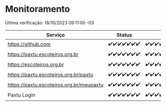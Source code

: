 # Monitoramento

Última verificação: 18/10/2023 09:11:00 -03

|Serviço|Status|Últimas 24h|
|---|---|---|
|https://github.com|<span title="2023-10-11: OK=24">✔️</span><span title="2023-10-12: OK=24">✔️</span><span title="2023-10-13: OK=24">✔️</span><span title="2023-10-14: OK=24">✔️</span><span title="2023-10-15: OK=24">✔️</span><span title="2023-10-16: OK=24">✔️</span><span title="2023-10-17: OK=12">✔️</span>|<span title="17/10/2023 09:11:00 -03 : 200">✔️</span><span title="17/10/2023 10:09:00 -03 : 200">✔️</span><span title="17/10/2023 11:05:00 -03 : 200">✔️</span><span title="17/10/2023 12:06:00 -03 : 200">✔️</span><span title="17/10/2023 13:07:00 -03 : 200">✔️</span><span title="17/10/2023 14:04:00 -03 : 200">✔️</span><span title="17/10/2023 15:08:00 -03 : 200">✔️</span><span title="17/10/2023 16:03:00 -03 : 200">✔️</span><span title="17/10/2023 17:06:00 -03 : 200">✔️</span><span title="17/10/2023 18:04:00 -03 : 200">✔️</span><span title="17/10/2023 19:04:00 -03 : 200">✔️</span><span title="17/10/2023 20:04:00 -03 : 200">✔️</span><span title="17/10/2023 21:29:00 -03 : 200">✔️</span><span title="17/10/2023 22:41:00 -03 : 200">✔️</span><span title="17/10/2023 23:15:00 -03 : 200">✔️</span><span title="18/10/2023 00:06:00 -03 : 200">✔️</span><span title="18/10/2023 01:07:00 -03 : 200">✔️</span><span title="18/10/2023 02:05:00 -03 : 200">✔️</span><span title="18/10/2023 03:08:00 -03 : 200">✔️</span><span title="18/10/2023 04:04:00 -03 : 200">✔️</span><span title="18/10/2023 05:08:00 -03 : 200">✔️</span><span title="18/10/2023 06:06:00 -03 : 200">✔️</span><span title="18/10/2023 07:06:00 -03 : 200">✔️</span><span title="18/10/2023 08:03:00 -03 : 200">✔️</span><span title="18/10/2023 09:11:00 -03 : 200">✔️</span>|
|https://paxtu.escoteiros.org.br|<span title="2023-10-11: OK=24">✔️</span><span title="2023-10-12: OK=24">✔️</span><span title="2023-10-13: OK=24">✔️</span><span title="2023-10-14: OK=24">✔️</span><span title="2023-10-15: OK=24">✔️</span><span title="2023-10-16: OK=24">✔️</span><span title="2023-10-17: OK=12">✔️</span>|<span title="17/10/2023 09:11:00 -03 : 200">✔️</span><span title="17/10/2023 10:09:00 -03 : 200">✔️</span><span title="17/10/2023 11:05:00 -03 : 200">✔️</span><span title="17/10/2023 12:06:00 -03 : 200">✔️</span><span title="17/10/2023 13:07:00 -03 : 200">✔️</span><span title="17/10/2023 14:04:00 -03 : 200">✔️</span><span title="17/10/2023 15:08:00 -03 : 200">✔️</span><span title="17/10/2023 16:03:00 -03 : 200">✔️</span><span title="17/10/2023 17:06:00 -03 : 200">✔️</span><span title="17/10/2023 18:04:00 -03 : 200">✔️</span><span title="17/10/2023 19:04:00 -03 : 200">✔️</span><span title="17/10/2023 20:04:00 -03 : 200">✔️</span><span title="17/10/2023 21:29:00 -03 : 200">✔️</span><span title="17/10/2023 22:41:00 -03 : 200">✔️</span><span title="17/10/2023 23:15:00 -03 : 200">✔️</span><span title="18/10/2023 00:06:00 -03 : 200">✔️</span><span title="18/10/2023 01:07:00 -03 : 200">✔️</span><span title="18/10/2023 02:05:00 -03 : 200">✔️</span><span title="18/10/2023 03:08:00 -03 : 200">✔️</span><span title="18/10/2023 04:04:00 -03 : 200">✔️</span><span title="18/10/2023 05:08:00 -03 : 200">✔️</span><span title="18/10/2023 06:06:00 -03 : 200">✔️</span><span title="18/10/2023 07:06:00 -03 : 200">✔️</span><span title="18/10/2023 08:03:00 -03 : 200">✔️</span><span title="18/10/2023 09:11:00 -03 : 200">✔️</span>|
|https://escoteiros.org.br|<span title="2023-10-11: OK=24">✔️</span><span title="2023-10-12: OK=24">✔️</span><span title="2023-10-13: OK=24">✔️</span><span title="2023-10-14: OK=24">✔️</span><span title="2023-10-15: OK=24">✔️</span><span title="2023-10-16: OK=24">✔️</span><span title="2023-10-17: OK=12">✔️</span>|<span title="17/10/2023 09:11:00 -03 : 200">✔️</span><span title="17/10/2023 10:09:00 -03 : 200">✔️</span><span title="17/10/2023 11:05:00 -03 : 200">✔️</span><span title="17/10/2023 12:06:00 -03 : 200">✔️</span><span title="17/10/2023 13:07:00 -03 : 200">✔️</span><span title="17/10/2023 14:04:00 -03 : 200">✔️</span><span title="17/10/2023 15:08:00 -03 : 200">✔️</span><span title="17/10/2023 16:03:00 -03 : 200">✔️</span><span title="17/10/2023 17:06:00 -03 : 200">✔️</span><span title="17/10/2023 18:04:00 -03 : 200">✔️</span><span title="17/10/2023 19:04:00 -03 : 200">✔️</span><span title="17/10/2023 20:04:00 -03 : 200">✔️</span><span title="17/10/2023 21:29:00 -03 : 200">✔️</span><span title="17/10/2023 22:41:00 -03 : 200">✔️</span><span title="17/10/2023 23:15:00 -03 : 200">✔️</span><span title="18/10/2023 00:06:00 -03 : 200">✔️</span><span title="18/10/2023 01:07:00 -03 : 200">✔️</span><span title="18/10/2023 02:05:00 -03 : 200">✔️</span><span title="18/10/2023 03:08:00 -03 : 200">✔️</span><span title="18/10/2023 04:04:00 -03 : 200">✔️</span><span title="18/10/2023 05:08:00 -03 : 200">✔️</span><span title="18/10/2023 06:06:00 -03 : 200">✔️</span><span title="18/10/2023 07:06:00 -03 : 200">✔️</span><span title="18/10/2023 08:03:00 -03 : 200">✔️</span><span title="18/10/2023 09:11:00 -03 : 200">✔️</span>|
|https://paxtu.escoteiros.org.br/paxtu|<span title="2023-10-11: OK=24">✔️</span><span title="2023-10-12: OK=24">✔️</span><span title="2023-10-13: OK=24">✔️</span><span title="2023-10-14: OK=24">✔️</span><span title="2023-10-15: OK=24">✔️</span><span title="2023-10-16: OK=24">✔️</span><span title="2023-10-17: OK=12">✔️</span>|<span title="17/10/2023 09:11:00 -03 : 200">✔️</span><span title="17/10/2023 10:09:00 -03 : 200">✔️</span><span title="17/10/2023 11:05:00 -03 : 200">✔️</span><span title="17/10/2023 12:06:00 -03 : 200">✔️</span><span title="17/10/2023 13:07:00 -03 : 200">✔️</span><span title="17/10/2023 14:04:00 -03 : 200">✔️</span><span title="17/10/2023 15:08:00 -03 : 200">✔️</span><span title="17/10/2023 16:03:00 -03 : 200">✔️</span><span title="17/10/2023 17:06:00 -03 : 200">✔️</span><span title="17/10/2023 18:04:00 -03 : 200">✔️</span><span title="17/10/2023 19:05:00 -03 : 200">✔️</span><span title="17/10/2023 20:04:00 -03 : 200">✔️</span><span title="17/10/2023 21:29:00 -03 : 200">✔️</span><span title="17/10/2023 22:41:00 -03 : 200">✔️</span><span title="17/10/2023 23:15:00 -03 : 200">✔️</span><span title="18/10/2023 00:06:00 -03 : 200">✔️</span><span title="18/10/2023 01:07:00 -03 : 200">✔️</span><span title="18/10/2023 02:05:00 -03 : 200">✔️</span><span title="18/10/2023 03:08:00 -03 : 200">✔️</span><span title="18/10/2023 04:04:00 -03 : 200">✔️</span><span title="18/10/2023 05:08:00 -03 : 200">✔️</span><span title="18/10/2023 06:06:00 -03 : 200">✔️</span><span title="18/10/2023 07:06:00 -03 : 200">✔️</span><span title="18/10/2023 08:03:00 -03 : 200">✔️</span><span title="18/10/2023 09:11:00 -03 : 200">✔️</span>|
|https://paxtu.escoteiros.org.br/meupaxtu|<span title="2023-10-11: OK=24">✔️</span><span title="2023-10-12: OK=24">✔️</span><span title="2023-10-13: OK=24">✔️</span><span title="2023-10-14: OK=24">✔️</span><span title="2023-10-15: OK=24">✔️</span><span title="2023-10-16: OK=24">✔️</span><span title="2023-10-17: OK=12">✔️</span>|<span title="17/10/2023 09:11:00 -03 : 200">✔️</span><span title="17/10/2023 10:09:00 -03 : 200">✔️</span><span title="17/10/2023 11:05:00 -03 : 200">✔️</span><span title="17/10/2023 12:06:00 -03 : 200">✔️</span><span title="17/10/2023 13:07:00 -03 : 200">✔️</span><span title="17/10/2023 14:04:00 -03 : 200">✔️</span><span title="17/10/2023 15:08:00 -03 : 200">✔️</span><span title="17/10/2023 16:03:00 -03 : 200">✔️</span><span title="17/10/2023 17:06:00 -03 : 200">✔️</span><span title="17/10/2023 18:04:00 -03 : 200">✔️</span><span title="17/10/2023 19:05:00 -03 : 200">✔️</span><span title="17/10/2023 20:04:00 -03 : 200">✔️</span><span title="17/10/2023 21:29:00 -03 : 200">✔️</span><span title="17/10/2023 22:41:00 -03 : 200">✔️</span><span title="17/10/2023 23:15:00 -03 : 200">✔️</span><span title="18/10/2023 00:06:00 -03 : 200">✔️</span><span title="18/10/2023 01:07:00 -03 : 200">✔️</span><span title="18/10/2023 02:05:00 -03 : 200">✔️</span><span title="18/10/2023 03:08:00 -03 : 200">✔️</span><span title="18/10/2023 04:04:00 -03 : 200">✔️</span><span title="18/10/2023 05:08:00 -03 : 200">✔️</span><span title="18/10/2023 06:06:00 -03 : 200">✔️</span><span title="18/10/2023 07:06:00 -03 : 200">✔️</span><span title="18/10/2023 08:03:00 -03 : 200">✔️</span><span title="18/10/2023 09:11:00 -03 : 200">✔️</span>|
|Paxtu Login|<span title="2023-10-11: OK=24">✔️</span><span title="2023-10-12: OK=24">✔️</span><span title="2023-10-13: OK=24">✔️</span><span title="2023-10-14: OK=24">✔️</span><span title="2023-10-15: OK=24">✔️</span><span title="2023-10-16: OK=24">✔️</span><span title="2023-10-17: OK=12">✔️</span>|<span title="17/10/2023 09:11:00 -03 : 200">✔️</span><span title="17/10/2023 10:09:00 -03 : 200">✔️</span><span title="17/10/2023 11:05:00 -03 : 200">✔️</span><span title="17/10/2023 12:06:00 -03 : 200">✔️</span><span title="17/10/2023 13:07:00 -03 : 200">✔️</span><span title="17/10/2023 14:04:00 -03 : 200">✔️</span><span title="17/10/2023 15:08:00 -03 : 200">✔️</span><span title="17/10/2023 16:03:00 -03 : 200">✔️</span><span title="17/10/2023 17:06:00 -03 : 200">✔️</span><span title="17/10/2023 18:04:00 -03 : 200">✔️</span><span title="17/10/2023 19:05:00 -03 : 200">✔️</span><span title="17/10/2023 20:04:00 -03 : 200">✔️</span><span title="17/10/2023 21:29:00 -03 : 200">✔️</span><span title="17/10/2023 22:41:00 -03 : 200">✔️</span><span title="17/10/2023 23:15:00 -03 : 200">✔️</span><span title="18/10/2023 00:06:00 -03 : 200">✔️</span><span title="18/10/2023 01:07:00 -03 : 200">✔️</span><span title="18/10/2023 02:05:00 -03 : 200">✔️</span><span title="18/10/2023 03:08:00 -03 : 200">✔️</span><span title="18/10/2023 04:05:00 -03 : 200">✔️</span><span title="18/10/2023 05:08:00 -03 : 200">✔️</span><span title="18/10/2023 06:06:00 -03 : 200">✔️</span><span title="18/10/2023 07:06:00 -03 : 200">✔️</span><span title="18/10/2023 08:03:00 -03 : 200">✔️</span><span title="18/10/2023 09:11:00 -03 : 200">✔️</span>|

